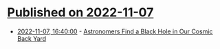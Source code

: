 # [Published on 2022-11-07](index.md)

* [2022-11-07, 16:40:00](https://science.slashdot.org/story/22/11/07/1640242/astronomers-find-a-black-hole-in-our-cosmic-back-yard?utm_source=rss1.0mainlinkanon&utm_medium=feed) - [Astronomers Find a Black Hole in Our Cosmic Back Yard](https://science.slashdot.org/story/22/11/07/1640242/astronomers-find-a-black-hole-in-our-cosmic-back-yard?utm_source=rss1.0mainlinkanon&utm_medium=feed)
